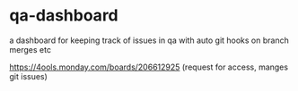 # qa-dashboard
a dashboard for keeping track of issues in qa with auto git hooks on branch merges etc 

https://4ools.monday.com/boards/206612925 (request for access, manges git issues)
